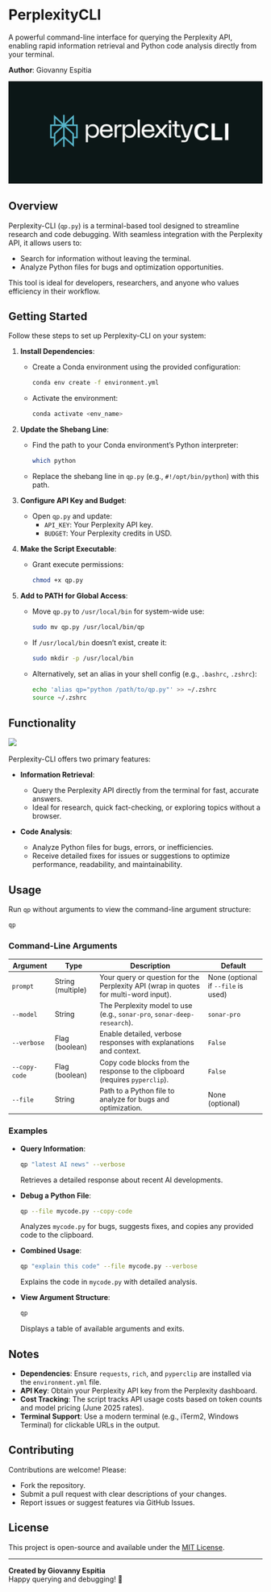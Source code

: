 # PerplexityCLI

A powerful command-line interface for querying the Perplexity API, enabling rapid information retrieval and Python code analysis directly from your terminal.

**Author**: Giovanny Espitia

![Perplexity-CLI Banner](./docs/assets/banner.png)

## Overview

Perplexity-CLI (`qp.py`) is a terminal-based tool designed to streamline research and code debugging. With seamless integration with the Perplexity API, it allows users to:
- Search for information without leaving the terminal.
- Analyze Python files for bugs and optimization opportunities.

This tool is ideal for developers, researchers, and anyone who values efficiency in their workflow.

## Getting Started

Follow these steps to set up Perplexity-CLI on your system:

1. **Install Dependencies**:
   - Create a Conda environment using the provided configuration:
     ```bash
     conda env create -f environment.yml
     ```
   - Activate the environment:
     ```bash
     conda activate <env_name>
     ```

2. **Update the Shebang Line**:
   - Find the path to your Conda environment’s Python interpreter:
     ```bash
     which python
     ```
   - Replace the shebang line in `qp.py` (e.g., `#!/opt/bin/python`) with this path.

3. **Configure API Key and Budget**:
   - Open `qp.py` and update:
     - `API_KEY`: Your Perplexity API key.
     - `BUDGET`: Your Perplexity credits in USD.

4. **Make the Script Executable**:
   - Grant execute permissions:
     ```bash
     chmod +x qp.py
     ```

5. **Add to PATH for Global Access**:
   - Move `qp.py` to `/usr/local/bin` for system-wide use:
     ```bash
     sudo mv qp.py /usr/local/bin/qp
     ```
   - If `/usr/local/bin` doesn’t exist, create it:
     ```bash
     sudo mkdir -p /usr/local/bin
     ```
   - Alternatively, set an alias in your shell config (e.g., `.bashrc`, `.zshrc`):
     ```bash
     echo 'alias qp="python /path/to/qp.py"' >> ~/.zshrc
     source ~/.zshrc
     ```

## Functionality

<img src="./docs/assets/demo.mov"/>  

Perplexity-CLI offers two primary features:

- **Information Retrieval**:
  - Query the Perplexity API directly from the terminal for fast, accurate answers.
  - Ideal for research, quick fact-checking, or exploring topics without a browser.

- **Code Analysis**:
  - Analyze Python files for bugs, errors, or inefficiencies.
  - Receive detailed fixes for issues or suggestions to optimize performance, readability, and maintainability.

## Usage

Run `qp` without arguments to view the command-line argument structure:

```bash
qp
```

### Command-Line Arguments

| Argument     | Type            | Description                                                                 | Default                     |
|--------------|-----------------|-----------------------------------------------------------------------------|-----------------------------|
| `prompt`     | String (multiple) | Your query or question for the Perplexity API (wrap in quotes for multi-word input). | None (optional if `--file` is used) |
| `--model`    | String          | The Perplexity model to use (e.g., `sonar-pro`, `sonar-deep-research`).      | `sonar-pro`                 |
| `--verbose`  | Flag (boolean)  | Enable detailed, verbose responses with explanations and context.            | `False`                     |
| `--copy-code`| Flag (boolean)  | Copy code blocks from the response to the clipboard (requires `pyperclip`).  | `False`                     |
| `--file`     | String          | Path to a Python file to analyze for bugs and optimization.                  | None (optional)             |

### Examples

- **Query Information**:
  ```bash
  qp "latest AI news" --verbose
  ```
  Retrieves a detailed response about recent AI developments.

- **Debug a Python File**:
  ```bash
  qp --file mycode.py --copy-code
  ```
  Analyzes `mycode.py` for bugs, suggests fixes, and copies any provided code to the clipboard.

- **Combined Usage**:
  ```bash
  qp "explain this code" --file mycode.py --verbose
  ```
  Explains the code in `mycode.py` with detailed analysis.

- **View Argument Structure**:
  ```bash
  qp
  ```
  Displays a table of available arguments and exits.

## Notes

- **Dependencies**: Ensure `requests`, `rich`, and `pyperclip` are installed via the `environment.yml` file.
- **API Key**: Obtain your Perplexity API key from the Perplexity dashboard.
- **Cost Tracking**: The script tracks API usage costs based on token counts and model pricing (June 2025 rates).
- **Terminal Support**: Use a modern terminal (e.g., iTerm2, Windows Terminal) for clickable URLs in the output.

## Contributing

Contributions are welcome! Please:
- Fork the repository.
- Submit a pull request with clear descriptions of your changes.
- Report issues or suggest features via GitHub Issues.

## License

This project is open-source and available under the [MIT License](LICENSE).

---

**Created by Giovanny Espitia**  
Happy querying and debugging! 🚀
